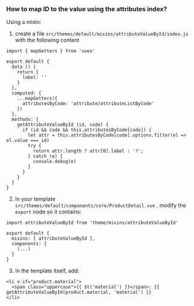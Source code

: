 ### How to map ID to the value using the attributes index?
Using a mixin:

1. create a file `src/themes/default/mixins/attributeValueById/index.js` with the following content
```
import { mapGetters } from 'vuex'

export default {
  data () {
    return {
      label: ''
    }
  },
  computed: {
    ...mapGetters({
      attributesByCode: 'attribute/attributeListByCode'
    })
  },
  methods: {
    getAttributeValueById (id, code) {
      if (id && code && this.attributesByCode[code]) {
        let attr = this.attributesByCode[code].options.filter(el => el.value === id)
        try {
          return attr.length ? attr[0].label : '?';
        } catch (e) {
          console.debug(e)
        }
      }
    }
  }
}

```
2. In your template `src/themes/default/components/core/ProductDetail.vue` , modify the `export` node so it contains:
```
import attributeValueById from 'theme/mixins/attributeValueById'

export default {
  mixins: [ attributeValueById ],
  components: {
    (...)
  }
}
```

3. In the template itself, add:
```
<li v-if="product.material">
  <span class="uppercase">{{ $t('material') }}</span>: {{ getAttributeValueById(product.material, 'material') }}
</li>
```
